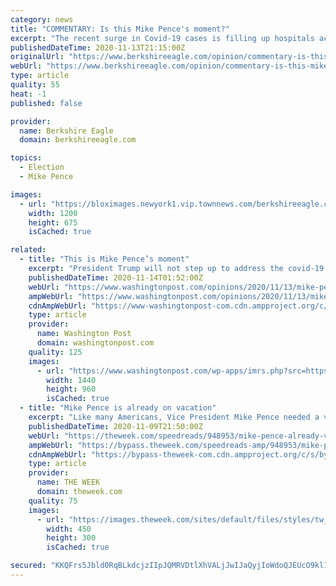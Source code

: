 ```yaml
---
category: news
title: "COMMENTARY: Is this Mike Pence's moment?"
excerpt: "The recent surge in Covid-19 cases is filling up hospitals across the United States. The problem is expected to get much worse, as hospitalizations usually increase several days after a"
publishedDateTime: 2020-11-13T21:15:00Z
originalUrl: "https://www.berkshireeagle.com/opinion/commentary-is-this-mike-pences-moment/article_c18e47a8-25fd-11eb-96b7-9f00b58e72aa.html"
webUrl: "https://www.berkshireeagle.com/opinion/commentary-is-this-mike-pences-moment/article_c18e47a8-25fd-11eb-96b7-9f00b58e72aa.html"
type: article
quality: 55
heat: -1
published: false

provider:
  name: Berkshire Eagle
  domain: berkshireeagle.com

topics:
  - Election
  - Mike Pence

images:
  - url: "https://bloximages.newyork1.vip.townnews.com/berkshireeagle.com/content/tncms/custom/image/a92877a0-192e-11eb-a74c-37201dab4d4e.jpg"
    width: 1200
    height: 675
    isCached: true

related:
  - title: "This is Mike Pence’s moment"
    excerpt: "President Trump will not step up to address the covid-19 surge. Maybe his vice president can."
    publishedDateTime: 2020-11-14T01:52:00Z
    webUrl: "https://www.washingtonpost.com/opinions/2020/11/13/mike-pence-leadership-coronavirus/"
    ampWebUrl: "https://www.washingtonpost.com/opinions/2020/11/13/mike-pence-leadership-coronavirus/?outputType=amp"
    cdnAmpWebUrl: "https://www-washingtonpost-com.cdn.ampproject.org/c/s/www.washingtonpost.com/opinions/2020/11/13/mike-pence-leadership-coronavirus/?outputType=amp"
    type: article
    provider:
      name: Washington Post
      domain: washingtonpost.com
    quality: 125
    images:
      - url: "https://www.washingtonpost.com/wp-apps/imrs.php?src=https://arc-anglerfish-washpost-prod-washpost.s3.amazonaws.com/public/CNICWLRDQMI6XHCKBXDCILCICQ.jpg&w=1440"
        width: 1440
        height: 960
        isCached: true
  - title: "Mike Pence is already on vacation"
    excerpt: "Like many Americans, Vice President Mike Pence needed a vacation after the year that was last week. And so he's making like a man who isn't partially embroiled in a complicated but ultimately doomed legal battle to try to wrench back an election victory from the legitimate winners,"
    publishedDateTime: 2020-11-09T21:50:00Z
    webUrl: "https://theweek.com/speedreads/948953/mike-pence-already-vacation"
    ampWebUrl: "https://bypass.theweek.com/speedreads-amp/948953/mike-pence-already-vacation"
    cdnAmpWebUrl: "https://bypass-theweek-com.cdn.ampproject.org/c/s/bypass.theweek.com/speedreads-amp/948953/mike-pence-already-vacation"
    type: article
    provider:
      name: THE WEEK
      domain: theweek.com
    quality: 75
    images:
      - url: "https://images.theweek.com/sites/default/files/styles/tw_image_6_4/public/gettyimages-1158244766.jpg?itok=sy8XlQ2y&resize=450x300"
        width: 450
        height: 300
        isCached: true

secured: "KKQFrs5Jbld0RqBLkdcjzIIpJQMRVDtlXhVALjJwIJaQyjIoWdoQJEUcO9kl1SuS3vuf48akPqH1lKMoniLuPOf+OESBa6FdUUY8hrDEO0rGC4soAiAF0KltMXj99J5T5hz7yuIuvCN3AWn4Oe2giLDkNbq64wX79MT+nK+F+Q6Swx3G+R6cw3//kAGqV/YnX70+wixZMTdktxwnEzBi37mN3JeOrL8rSkReUIegRaHNlBpw/Y6toPikzDV95bMfnhiur4fDL9UPDuSbM10DHUAmuZWb0HFdvAqU6u9VHEkwVC1/Tqj0x4h2431q6z+lpNWdtSsLyp15xo6601l5nKJ0//U4RjcGIAxldvegvyw=;n91Gvciipt0Nr+D4LkHeIg=="
---
```


